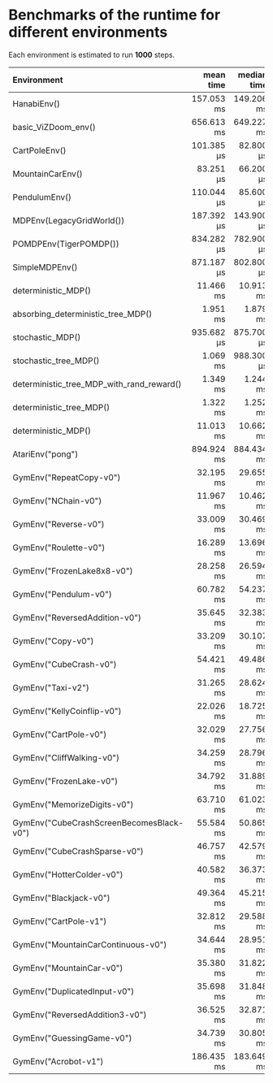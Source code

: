 # Benchmarks of the runtime for different environments

Each environment is estimated to run **1000** steps.

| Environment | mean time | median time | memory | allocs |
| :---------- | --------: | ----------: | -----: | -----: |
|HanabiEnv()|157.053 ms|149.206 ms|55.62 MiB|1487004|
|basic_ViZDoom_env()|656.613 ms|649.227 ms|216.30 KiB|4011|
|CartPoleEnv()|101.385 μs|82.800 μs|41.75 KiB|1096|
|MountainCarEnv()|83.251 μs|66.200 μs|31.25 KiB|1000|
|PendulumEnv()|110.044 μs|85.600 μs|142.31 KiB|2018|
|MDPEnv(LegacyGridWorld())|187.392 μs|143.900 μs|250.00 KiB|5000|
|POMDPEnv(TigerPOMDP())|834.282 μs|782.900 μs|250.00 KiB|9000|
|SimpleMDPEnv()|871.187 μs|802.800 μs|281.25 KiB|10000|
|deterministic_MDP()|11.466 ms|10.913 ms|310.38 KiB|11864|
|absorbing_deterministic_tree_MDP()|1.951 ms|1.879 ms|294.56 KiB|10852|
|stochastic_MDP()|935.682 μs|875.700 μs|281.25 KiB|10000|
|stochastic_tree_MDP()|1.069 ms|988.300 μs|281.25 KiB|10000|
|deterministic_tree_MDP_with_rand_reward()|1.349 ms|1.244 ms|281.25 KiB|10000|
|deterministic_tree_MDP()|1.322 ms|1.252 ms|281.25 KiB|10000|
|deterministic_MDP()|11.013 ms|10.662 ms|310.19 KiB|11852|
|AtariEnv("pong")|894.924 ms|884.434 ms|46.89 KiB|2001|
|GymEnv("RepeatCopy-v0")|32.195 ms|29.655 ms|1.00 MiB|32092|
|GymEnv("NChain-v0")|11.967 ms|10.462 ms|640.94 KiB|23006|
|GymEnv("Reverse-v0")|33.009 ms|30.469 ms|1020.47 KiB|31993|
|GymEnv("Roulette-v0")|16.289 ms|13.696 ms|643.44 KiB|23054|
|GymEnv("FrozenLake8x8-v0")|28.258 ms|26.594 ms|644.06 KiB|23066|
|GymEnv("Pendulum-v0")|60.782 ms|54.237 ms|1.62 MiB|46018|
|GymEnv("ReversedAddition-v0")|35.645 ms|32.383 ms|1017.66 KiB|31939|
|GymEnv("Copy-v0")|33.209 ms|30.107 ms|1.00 MiB|32107|
|GymEnv("CubeCrash-v0")|54.421 ms|49.486 ms|1.47 MiB|39099|
|GymEnv("Taxi-v2")|31.265 ms|28.624 ms|641.56 KiB|23018|
|GymEnv("KellyCoinflip-v0")|22.026 ms|18.725 ms|628.34 KiB|22950|
|GymEnv("CartPole-v0")|32.029 ms|27.756 ms|1.12 MiB|35111|
|GymEnv("CliffWalking-v0")|34.259 ms|28.796 ms|640.78 KiB|23003|
|GymEnv("FrozenLake-v0")|34.792 ms|31.889 ms|657.34 KiB|23321|
|GymEnv("MemorizeDigits-v0")|63.710 ms|61.023 ms|1.47 MiB|39117|
|GymEnv("CubeCrashScreenBecomesBlack-v0")|55.584 ms|50.865 ms|1.47 MiB|39099|
|GymEnv("CubeCrashSparse-v0")|46.757 ms|42.579 ms|1.47 MiB|39099|
|GymEnv("HotterColder-v0")|40.582 ms|36.373 ms|1.13 MiB|34018|
|GymEnv("Blackjack-v0")|49.364 ms|45.215 ms|671.25 KiB|23088|
|GymEnv("CartPole-v1")|32.812 ms|29.588 ms|1.12 MiB|35108|
|GymEnv("MountainCarContinuous-v0")|34.644 ms|28.951 ms|1.62 MiB|46006|
|GymEnv("MountainCar-v0")|35.380 ms|31.822 ms|1.11 MiB|35018|
|GymEnv("DuplicatedInput-v0")|35.698 ms|31.848 ms|1.01 MiB|32308|
|GymEnv("ReversedAddition3-v0")|36.525 ms|32.871 ms|1017.81 KiB|31942|
|GymEnv("GuessingGame-v0")|34.739 ms|30.805 ms|1.13 MiB|34018|
|GymEnv("Acrobot-v1")|186.435 ms|183.649 ms|1.11 MiB|35009|
